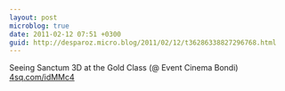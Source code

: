 ```yaml
---
layout: post
microblog: true
date: 2011-02-12 07:51 +0300
guid: http://desparoz.micro.blog/2011/02/12/t36286338827296768.html
---
```

Seeing Sanctum 3D at the Gold Class (@ Event Cinema Bondi) [4sq.com/idMMc4](http://4sq.com/idMMc4)
